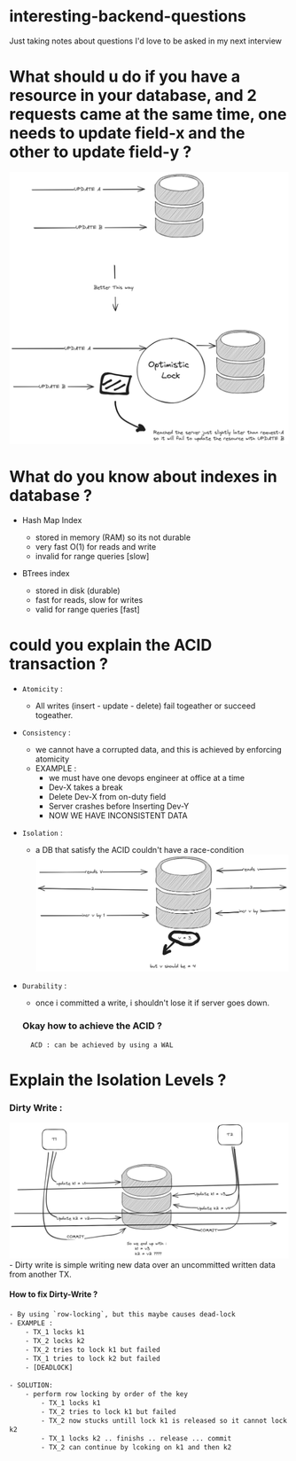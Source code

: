# interesting-backend-questions
Just taking notes about questions I'd love to be asked in my next interview 

# What should u do if you have a resource in your database, and 2 requests came at the same time, one needs to update field-x and the other to update field-y ?
![optimistic lock](optimistic-lock.png)

# What do you know about indexes in database ?
- Hash Map Index 
    - stored in memory (RAM) so its not durable 
    - very fast O(1) for reads and write 
    - invalid for range queries [slow]

- BTrees index 
    - stored in disk (durable)
    - fast for reads, slow for writes 
    - valid for range queries [fast]

# could you explain the ACID transaction ?
- `Atomicity` :
    - All writes (insert - update - delete) fail togeather or succeed togeather.

- `Consistency` : 
    - we cannot have a corrupted data, and this is achieved by enforcing atomicity 
    - EXAMPLE : 
        * we must have one devops engineer at office at a time 
        * Dev-X takes a break 
        * Delete Dev-X from on-duty field 
        * Server crashes before Inserting Dev-Y 
        * NOW WE HAVE INCONSISTENT DATA 

- `Isolation` : 
    - a DB that satisfy the ACID couldn't have a race-condition 
    ![alt text](non-isolated-tx.png)

- `Durability` : 
    - once i committed a write, i shouldn't lose it if server goes down.

    ### Okay how to achieve the ACID ?
        ACD : can be achieved by using a WAL 

# Explain the Isolation Levels ?
### Dirty Write :
![](dirty-writes.png)
    - Dirty write is simple writing new data over an uncommitted written data from another TX.

#### How to fix Dirty-Write ?
    - By using `row-locking`, but this maybe causes dead-lock 
    - EXAMPLE : 
        - TX_1 locks k1 
        - TX_2 locks k2 
        - TX_2 tries to lock k1 but failed 
        - TX_1 tries to lock k2 but failed 
        - [DEADLOCK]

    - SOLUTION: 
        - perform row locking by order of the key 
            - TX_1 locks k1 
            - TX_2 tries to lock k1 but failed 
            - TX_2 now stucks untill lock k1 is released so it cannot lock k2  
            - TX_1 locks k2 .. finishs .. release ... commit 
            - TX_2 can continue by lcoking on k1 and then k2  